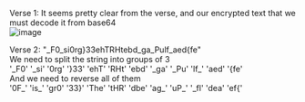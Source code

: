 Verse 1:
It seems pretty clear from the verse, and our encrypted text that we must decode it from base64  
![image](https://github.com/user-attachments/assets/1eacf093-3cfd-41d5-9499-2f6589257cb1)  

Verse 2:
"_F0_si0rg}33ehTRHtebd_ga_Pulf_aed{fe"  
We need to split the string into groups of 3  
'_F0' '_si' '0rg' '}33' 'ehT' 'RHt' 'ebd' '_ga' '\_Pu' 'lf\_' 'aed' '{fe'   
And we need to reverse all of them  
'0F\_' 'is\_' 'gr0' '33}' 'The' 'tHR' 'dbe' 'ag\_' 'uP\_' '\_fl' 'dea' 'ef{' 


